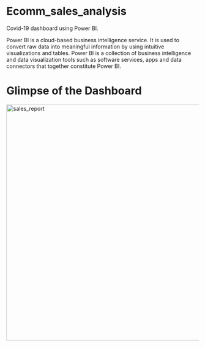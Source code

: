 # Ecomm_sales_analysis
Covid-19 dashboard using Power BI.

Power BI is a cloud-based business intelligence service. It is used to convert raw data into meaningful information by using intuitive visualizations and tables. Power BI is a collection of business intelligence and data visualization tools such as software services, apps and data connectors that together constitute Power BI.
# Glimpse of the Dashboard
<img width="617" alt="sales_report" src="https://github.com/24ankitakumari/Ecomm_sales_analysis/assets/147532998/18541da6-f212-47b5-abad-4aa43492f555">

